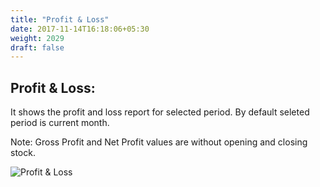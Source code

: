 ```yaml
---
title: "Profit & Loss"
date: 2017-11-14T16:18:06+05:30
weight: 2029
draft: false
---
```


## Profit & Loss: 

It shows the profit and loss report for selected period. By default seleted period is current month.

Note: Gross Profit and Net Profit values are without opening and closing stock.

![Profit & Loss](../../../images/ios/30_profit_and_loss.png "Profit & Loss")